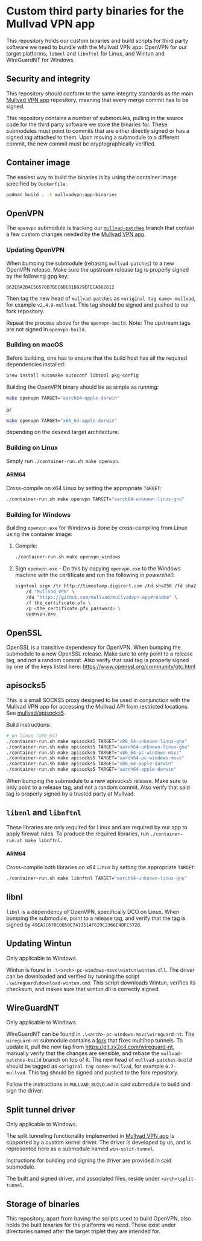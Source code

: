 # Custom third party binaries for the Mullvad VPN app

This repository holds our custom binaries and build scripts for third party software we need to
bundle with the Mullvad VPN app: OpenVPN for our target platforms, `libmnl` and
`libnftnl` for Linux, and Wintun and WireGuardNT for Windows.


## Security and integrity

This repository should conform to the same integrity standards as the main
[Mullvad VPN app] repository, meaning that every merge commit has to be signed.

This repository contains a number of submodules, pulling in the source code for the third party
software we store the binaries for. These submodules must point to commits that are either
directly signed or has a signed tag attached to them. Upon moving a submodule to a different
commit, the new commit must be cryptographically verified.


## Container image

The easiest way to build the binaries is by using the container image specified by `Dockerfile`:

```bash
podman build . -t mullvadvpn-app-binaries
```


## OpenVPN

The `openvpn` submodule is tracking our [`mullvad-patches`] branch that contain a few custom
changes needed by the [Mullvad VPN app].

### Updating OpenVPN

When bumping the submodule (rebasing `mullvad-patches`) to a new OpenVPN release. Make sure
the upstream release tag is properly signed by the following gpg key:

```
B62E6A2B4E56570B7BDC6BE01D829EFECA562812
```

Then tag the new head of `mullvad-patches` as `<original tag name>-mullvad`, for example
`v2.4.8-mullvad`. This tag should be signed and pushed to our fork repository.

Repeat the process above for the `openvpn-build`. Note: The upstream tags are not signed in
`openvpn-build`.

### Building on macOS

Before building, one has to ensure that the build host has all the required
dependencies installed:

```bash
brew install automake autoconf libtool pkg-config
```

Building the OpenVPN binary should be as simple as running:

```bash
make openvpn TARGET="aarch64-apple-darwin"
```

or

```bash
make openvpn TARGET="x86_64-apple-darwin"
```

depending on the desired target architecture.

### Building on Linux

Simply run `./container-run.sh make openvpn`.

#### ARM64

Cross-compile on x64 Linux by setting the appropriate `TARGET`:

```bash
./container-run.sh make openvpn TARGET="aarch64-unknown-linux-gnu"
```

### Building for Windows

Building `openvpn.exe` for Windows is done by cross-compiling from Linux using the container image:

1. Compile:
   ```bash
   ./container-run.sh make openvpn_windows
   ```

1. Sign `openvpn.exe` - Do this by copying `openvpn.exe` to the Windows machine with
   the certificate and run the following in *powershell*:
   ```bash
   signtool sign /tr http://timestamp.digicert.com /td sha256 /fd sha256 \
       /d "Mullvad VPN" \
       /du "https://github.com/mullvad/mullvadvpn-app#readme" \
       /f the_certificate.pfx \
       /p <the_certificate.pfx password> \
       openvpn.exe
   ```


## OpenSSL
OpenSSL is a transitive dependency for OpenVPN.
When bumping the submodule to a new OpenSSL release. Make sure to only point to a release tag,
and not a random commit. Also verify that said tag is properly signed by one of the keys listed
here: https://www.openssl.org/community/otc.html


## apisocks5
This is a small SOCKS5 proxy designed to be used in conjunction with the Mullvad VPN app for
accessing the Mullvad API from restricted locations.
See [mullvad/apisocks5](https://github.com/mullvad/apisocks5).

Build instructions:
```bash
# on linux (x86_64)
./container-run.sh make apisocks5 TARGET="x86_64-unknown-linux-gnu"
./container-run.sh make apisocks5 TARGET="aarch64-unknown-linux-gnu"
./container-run.sh make apisocks5 TARGET="x86_64-pc-windows-msvc"
./container-run.sh make apisocks5 TARGET="aarch64-pc-windows-msvc"
./container-run.sh make apisocks5 TARGET="x86_64-apple-darwin"
./container-run.sh make apisocks5 TARGET="aarch64-apple-darwin"
```

When bumping the submodule to a new apisocks5 release. Make sure to only point to a release tag,
and not a random commit. Also verify that said tag is properly signed by a trusted party at Mullvad.

## `libmnl` and `libnftnl`

These libraries are only required for Linux and are required by our app to
apply firewall rules. To produce the required libraries, run `./container-run.sh make libnftnl`.

#### ARM64

Cross-compile both libraries on x64 Linux by setting the appropriate `TARGET`:

```bash
./container-run.sh make libnftnl TARGET="aarch64-unknown-linux-gnu"
```


## libnl

`libnl` is a dependency of OpenVPN, specifically DCO on Linux.
When bumping the submodule, point to a release tag, and verify that the tag is signed by
`49EA7C670E0850E7419514F629C2366E4DFC5728`.


## Updating Wintun

Only applicable to Windows.

Wintun is found in `.\<arch>-pc-windows-msvc\wintun\wintun.dll`. The driver can be downloaded and verified
by running the script `.\wireguard\download-wintun.cmd`. This script downloads Wintun, verifies its
checksum, and makes sure that wintun.dll is correctly signed.


## WireGuardNT

Only applicable to Windows.

WireGuardNT can be found in `.\<arch>-pc-windows-msvc\wireguard-nt`. The `wireguard-nt`
submodule contains a [fork](https://github.com/mullvad/wireguard-nt) that fixes multihop tunnels.
To update it, pull the new tag from https://git.zx2c4.com/wireguard-nt, manually verify that the
changes are sensible, and rebase the `mullvad-patches-build` branch on top of it. The new head of
`mullvad-patches-build` should be tagged as `<original tag name>-mullvad`, for example
`0.7-mullvad`. This tag should be signed and pushed to the fork repository.

Follow the instructions in `MULLVAD_BUILD.md` in said submodule to build and sign the driver.


## Split tunnel driver

Only applicable to Windows.

The split tunneling functionality implemented in [Mullvad VPN app] is supported by a custom kernel driver.
The driver is developed by us, and is represented here as a submodule named `win-split-tunnel`.

Instructions for building and signing the driver are provided in said submodule.

The built and signed driver, and associated files, reside under `<arch>\split-tunnel`.


## Storage of binaries

This repository, apart from having the scripts used to build OpenVPN, also holds the built binaries
for the platforms we need. These exist under directories named after the target triplet they are
intended for.


[Mullvad VPN app]: https://github.com/mullvad/mullvadvpn-app
[`mullvad-patches`]: https://github.com/mullvad/openvpn/tree/mullvad-patches
[OpenVPN's buildslave documentation]: https://community.openvpn.net/openvpn/wiki/SettingUpBuildslave
